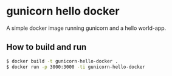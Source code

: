 # gunicorn hello docker

A simple docker image running gunicorn and a hello world-app.

## How to build and run

```bash
$ docker build -t gunicorn-hello-docker .
$ docker run -p 3000:3000 -ti gunicorn-hello-docker

```

